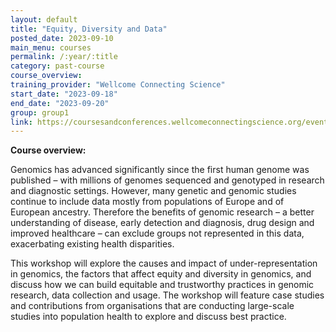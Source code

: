 ```yaml
---
layout: default
title: "Equity, Diversity and Data"
posted_date: 2023-09-10
main_menu: courses
permalink: /:year/:title
category: past-course
course_overview: 
training_provider: "Wellcome Connecting Science"
start_date: "2023-09-18"
end_date: "2023-09-20"
group: group1
link: https://coursesandconferences.wellcomeconnectingscience.org/event/equity-diversity-and-data-20230918/
---
```

  
<!-- ### SARS-CoV-2 NGS bioinformatics course 2021 -->

<p align="left"><b >Course overview:</b></p>

<p>Genomics has advanced significantly since the first human genome was published – with millions of genomes sequenced and genotyped in research and diagnostic settings. However, many genetic and genomic studies continue to include data mostly from populations of Europe and of European ancestry. Therefore the benefits of genomic research – a better understanding of disease, early detection and diagnosis, drug design and improved healthcare – can exclude groups not represented in this data, exacerbating existing health disparities.</p>

<p>This workshop will explore the causes and impact of under-representation in genomics, the factors that affect equity and diversity in genomics, and discuss how we can build equitable and trustworthy practices in genomic research, data collection and usage. The workshop will feature case studies and contributions from organisations that are conducting large-scale studies into population health to explore and discuss best practice.</p>

